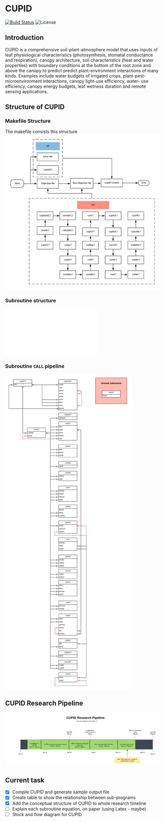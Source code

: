 # CUPID
[![Build Status](https://travis-ci.com/hieulel/CUPID.svg?token=hqvxSi657pY2e4YwZhwS&branch=master)](https://travis-ci.com/hieulel/CUPID) ![License](https://img.shields.io/apm/l/vim-mode.svg)

## Introduction
CUPID is a comprehensive soil-plant-atmosphere model that uses inputs of leaf physiological characteristics (photosynthesis, stomatal conductance and respiration), canopy architecture, soil characteristics (heat and water properties) with boundary conditions at the bottom of the root zone and above the canopy to predict predict plant-environment interactions of many kinds. Examples include water budgets of irrigated crops, plant-pest-microenvironment interactions, canopy light-use efficiency, water- use efficiency, canopy energy budgets, leaf wetness duration and remote sensing applications.

## Structure of CUPID
### Makefile Structure
The makefile consists this structure
![`CUPID` Makefile Structure](Documentation/images/makefile.png)
### Subroutine structure
![CUPID Subroutine Documentation](./Documentation/subroutines/subroutine.md)
### Subroutine `CALL` pipeline
![CUPID Subroutine CALL pipeline](Documentation/images/cupid_sql.png)


## CUPID Research Pipeline
![`CUPID` Makefile Structure](Documentation/images/cupidpipeline.png)

## Current task
- [x] Compile CUPID and generate sample output file
- [x] Create table to show the relationship between sub-programs
- [x] Add the conceptual structure of CUPID to whole research timeline
- [ ] Explain each subroutine equation, on paper (using Latex - maybe)
- [ ] Stock and flow diagram for CUPID
